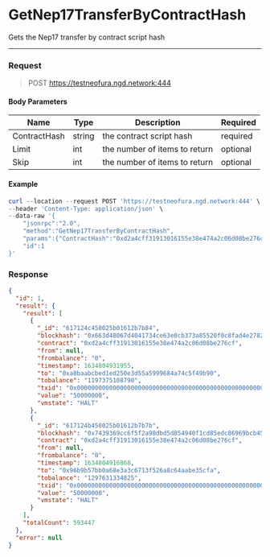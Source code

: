 # GetNep17TransferByContractHash
Gets the Nep17 transfer by contract script hash
<hr>

### Request

> POST https://testneofura.ngd.network:444

#### Body Parameters

|    Name    | Type | Description | Required |
| ---------- | --- |    ------    | ----|
| ContractHash     | string|  the contract script hash| required|
| Limit    | int|  the number of items to return| optional|
| Skip    | int|  the number of items to return| optional |


#### Example
```powershell
curl --location --request POST 'https://testneofura.ngd.network:444' \
--header 'Content-Type: application/json' \
--data-raw '{
    "jsonrpc":"2.0",
    "method":"GetNep17TransferByContractHash",
    "params":{"ContractHash":"0xd2a4cff31913016155e38e474a2c06d08be276cf","Limit":2},
    "id":1
}'
```
### Response
```json
{
  "id": 1,
  "result": {
    "result": [
      {
        "_id": "617124c450025b01612b7b84",
        "blockhash": "0x663d48067d4041734ce63e0cb373a85520f0c8fad4e278234af8d7ba242e53bc",
        "contract": "0xd2a4cff31913016155e38e474a2c06d08be276cf",
        "from": null,
        "frombalance": "0",
        "timestamp": 1634804931955,
        "to": "0xa8baabcbed1ed250e3d55a5999684a74c5f49b90",
        "tobalance": "1197375108790",
        "txid": "0x0000000000000000000000000000000000000000000000000000000000000000",
        "value": "50000000",
        "vmstate": "HALT"
      },
      {
        "_id": "617124b450025b01612b7b7b",
        "blockhash": "0x7439369cc6f5f2a98dbd5d854940f1cd85edc86969bcb45964d9b42e5120dcd7",
        "contract": "0xd2a4cff31913016155e38e474a2c06d08be276cf",
        "from": null,
        "frombalance": "0",
        "timestamp": 1634804916868,
        "to": "0x96b9b57bb0a68e3a3c6713f526a8c64aabe35cfa",
        "tobalance": "1297631334825",
        "txid": "0x0000000000000000000000000000000000000000000000000000000000000000",
        "value": "50000000",
        "vmstate": "HALT"
      }
    ],
    "totalCount": 593447
  },
  "error": null
}
```
